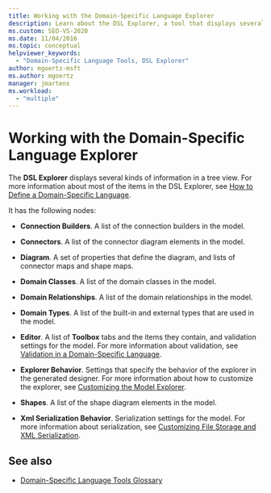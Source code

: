 ```yaml
---
title: Working with the Domain-Specific Language Explorer
description: Learn about the DSL Explorer, a tool that displays several kinds of information in a tree view and includes multiple nodes for defining a domain-specific language.
ms.custom: SEO-VS-2020
ms.date: 11/04/2016
ms.topic: conceptual
helpviewer_keywords:
  - "Domain-Specific Language Tools, DSL Explorer"
author: mgoertz-msft
ms.author: mgoertz
manager: jmartens
ms.workload:
  - "multiple"
---
```

# Working with the Domain-Specific Language Explorer
The **DSL Explorer** displays several kinds of information in a tree view. For more information about most of the items in the DSL Explorer, see [How to Define a Domain-Specific Language](../modeling/how-to-define-a-domain-specific-language.md).

 It has the following nodes:

- **Connection Builders**. A list of the connection builders in the model.

- **Connectors**. A list of the connector diagram elements in the model.

- **Diagram**. A set of properties that define the diagram, and lists of connector maps and shape maps.

- **Domain Classes**. A list of the domain classes in the model.

- **Domain Relationships**. A list of the domain relationships in the model.

- **Domain Types**. A list of the built-in and external types that are used in the model.

- **Editor**. A list of **Toolbox** tabs and the items they contain, and validation settings for the model. For more information about validation, see [Validation in a Domain-Specific Language](../modeling/validation-in-a-domain-specific-language.md).

- **Explorer Behavior**. Settings that specify the behavior of the explorer in the generated designer. For more information about how to customize the explorer, see [Customizing the Model Explorer](../modeling/customizing-the-model-explorer.md).

- **Shapes**. A list of the shape diagram elements in the model.

- **Xml Serialization Behavior**. Serialization settings for the model. For more information about serialization, see [Customizing File Storage and XML Serialization](../modeling/customizing-file-storage-and-xml-serialization.md).

## See also

- [Domain-Specific Language Tools Glossary](/previous-versions/bb126564(v=vs.100))